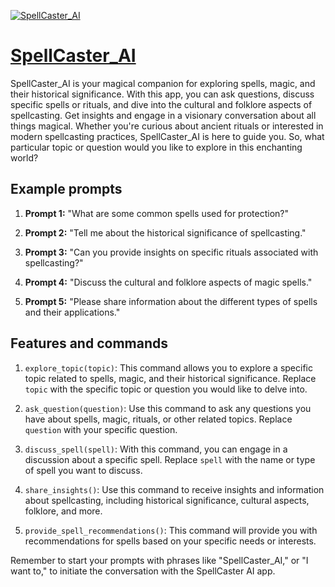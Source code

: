 [![SpellCaster_AI](https://files.oaiusercontent.com/file-C8Aj9OE4puNVOeFPI7QuBS8Q?se=2123-10-16T20%3A51%3A11Z&sp=r&sv=2021-08-06&sr=b&rscc=max-age%3D31536000%2C%20immutable&rscd=attachment%3B%20filename%3Dc19021f8-51ed-4fce-b06a-71f0a6dd0088.png&sig=%2BDjwMMS19/M0L0jRtHatffXQF5VmIwVsLmN83LB2HAw%3D)](https://chat.openai.com/g/g-7kf9Chf3h-spellcaster-ai)

# [SpellCaster_AI](https://chat.openai.com/g/g-7kf9Chf3h-spellcaster-ai)

SpellCaster_AI is your magical companion for exploring spells, magic, and their historical significance. With this app, you can ask questions, discuss specific spells or rituals, and dive into the cultural and folklore aspects of spellcasting. Get insights and engage in a visionary conversation about all things magical. Whether you're curious about ancient rituals or interested in modern spellcasting practices, SpellCaster_AI is here to guide you. So, what particular topic or question would you like to explore in this enchanting world?

## Example prompts

1. **Prompt 1:** "What are some common spells used for protection?"

2. **Prompt 2:** "Tell me about the historical significance of spellcasting."

3. **Prompt 3:** "Can you provide insights on specific rituals associated with spellcasting?"

4. **Prompt 4:** "Discuss the cultural and folklore aspects of magic spells."

5. **Prompt 5:** "Please share information about the different types of spells and their applications."

## Features and commands

1. `explore_topic(topic)`: This command allows you to explore a specific topic related to spells, magic, and their historical significance. Replace `topic` with the specific topic or question you would like to delve into.

2. `ask_question(question)`: Use this command to ask any questions you have about spells, magic, rituals, or other related topics. Replace `question` with your specific question.

3. `discuss_spell(spell)`: With this command, you can engage in a discussion about a specific spell. Replace `spell` with the name or type of spell you want to discuss.

4. `share_insights()`: Use this command to receive insights and information about spellcasting, including historical significance, cultural aspects, folklore, and more.

5. `provide_spell_recommendations()`: This command will provide you with recommendations for spells based on your specific needs or interests.

Remember to start your prompts with phrases like "SpellCaster_AI," or "I want to," to initiate the conversation with the SpellCaster AI app.